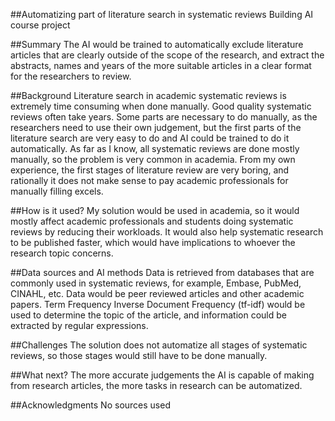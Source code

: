 ##Automatizing part of literature search in systematic reviews
Building AI course project

##Summary
The AI would be trained to automatically exclude literature articles that are clearly outside of the scope of the research, and extract the abstracts, names and years of the more suitable articles in a clear format for the researchers to review.

##Background
Literature search in academic systematic reviews is extremely time consuming when done manually. Good quality systematic reviews often take years. Some parts are necessary to do manually, as the researchers need to use their own judgement, but the first parts of the literature search are very easy to do and AI could be trained to do it automatically. As far as I know, all systematic reviews are done mostly manually, so the problem is very common in academia. From my own experience, the first stages of literature review are very boring, and rationally it does not make sense to pay academic professionals for manually filling excels.

##How is it used?
My solution would be used in academia, so it would mostly affect academic professionals and students doing systematic reviews by reducing their workloads. It would also help systematic research to be published faster, which would have implications to whoever the research topic concerns.

##Data sources and AI methods
Data is retrieved from databases that are commonly used in systematic reviews, for example, Embase, PubMed, CINAHL, etc. Data would be peer reviewed articles and other academic papers. Term Frequency Inverse Document Frequency (tf-idf) would be used to determine the topic of the article, and information could be extracted by regular expressions.

##Challenges
The solution does not automatize all stages of systematic reviews, so those stages would still have to be done manually.

##What next?
The more accurate judgements the AI is capable of making from research articles, the more tasks in research can be automatized.

##Acknowledgments
No sources used
